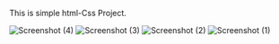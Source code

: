 This is simple html-Css Project.


![Screenshot (4)](https://github.com/Shrutika-Kathane/Manalitheme/assets/163855464/9c8917df-77c8-4c37-841d-86785cd97916)
![Screenshot (3)](https://github.com/Shrutika-Kathane/Manalitheme/assets/163855464/a4be02aa-6edc-4975-a506-a1167339d757)
![Screenshot (2)](https://github.com/Shrutika-Kathane/Manalitheme/assets/163855464/136a346b-d00c-49fa-9c93-43afa7124b0e)
![Screenshot (1)](https://github.com/Shrutika-Kathane/Manalitheme/assets/163855464/0517de60-954d-4062-8360-21f534bcaa2a)

